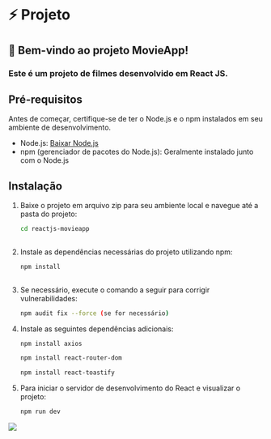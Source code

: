 # ⚡ Projeto
## 🚀 Bem-vindo ao projeto MovieApp! 
### Este é um projeto de filmes desenvolvido em React JS. 
## Pré-requisitos

Antes de começar, certifique-se de ter o Node.js e o npm instalados em seu ambiente de desenvolvimento.

- Node.js: [Baixar Node.js](https://nodejs.org/)
- npm (gerenciador de pacotes do Node.js): Geralmente instalado junto com o Node.js

## Instalação

1. Baixe o projeto em arquivo zip para seu ambiente local e navegue até a pasta do projeto:

   ```bash
   cd reactjs-movieapp
      
2. Instale as dependências necessárias do projeto utilizando npm:

   ```bash
   npm install
      
3. Se necessário, execute o comando a seguir para corrigir vulnerabilidades:

   ```bash
   npm audit fix --force (se for necessário)

4. Instale as seguintes dependências adicionais:
   ```bash
   npm install axios

   npm install react-router-dom

   npm install react-toastify

6. Para iniciar o servidor de desenvolvimento do React e visualizar o projeto:

   ```bash
   npm run dev

<img src="src/images/readme.jpg" />
